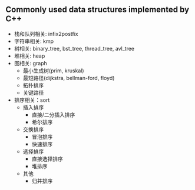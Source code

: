 ## Commonly used data structures implemented by C++



* 栈和队列相关: infix2postfix
* 字符串相关: kmp
* 树相关: binary_tree, bst_tree, thread_tree, avl_tree
* 堆相关: heap
* 图相关: graph
  * 最小生成树(prim, kruskal)
  * 最短路径(dijkstra, bellman-ford, floyd)
  * 拓扑排序
  * 关键路径
* 排序相关：sort
  * 插入排序
    * 直接/二分插入排序
    * 希尔排序
  * 交换排序
    * 冒泡排序
    * 快速排序
  * 选择排序
    * 直接选择排序
    * 堆排序
  * 其他
    * 归并排序
